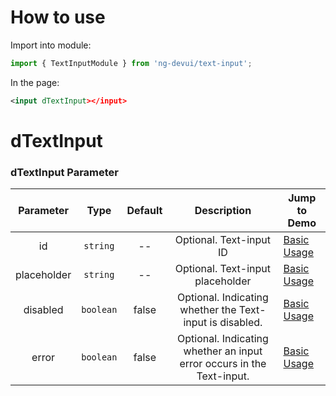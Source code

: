 # How to use

Import into module:

```ts
import { TextInputModule } from 'ng-devui/text-input';
```

In the page:

```xml
<input dTextInput></input>
```

# dTextInput
### dTextInput Parameter

| Parameter | Type | Default | Description | Jump to Demo |
| :---------: | :-------: | :---: | :--------------------------: | ----------------------------------------------- |
| id | `string` | -- | Optional. Text-input ID | [Basic Usage](demo#basic-usage)|
| placeholder | `string` | -- | Optional. Text-input placeholder | [Basic Usage](demo#basic-usage) |
| disabled | `boolean` | false | Optional. Indicating whether the Text-input is disabled. | [Basic Usage](demo#basic-usage) |
| error | `boolean` | false | Optional. Indicating whether an input error occurs in the Text-input. | [Basic Usage](demo#basic-usage) |
